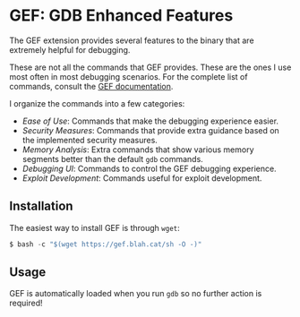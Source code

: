 # GEF: GDB Enhanced Features

The GEF extension provides several features to the binary that are extremely helpful for debugging.

These are not all the commands that GEF provides. These are the ones I use most often in most debugging scenarios. For the complete list of commands, consult the [GEF documentation](https://hugsy.github.io/gef/).

I organize the commands into a few categories:

* _Ease of Use_: Commands that make the debugging experience easier.
* _Security Measures_: Commands that provide extra guidance based on the implemented security measures.
* _Memory Analysis_: Extra commands that show various memory segments better than the default `gdb` commands.
* _Debugging UI_: Commands to control the GEF debugging experience.
* _Exploit Development_: Commands useful for exploit development.

## Installation

The easiest way to install GEF is through `wget`:

```nasm
$ bash -c "$(wget https://gef.blah.cat/sh -O -)"
```

## Usage

GEF is automatically loaded when you run `gdb` so no further action is required!
